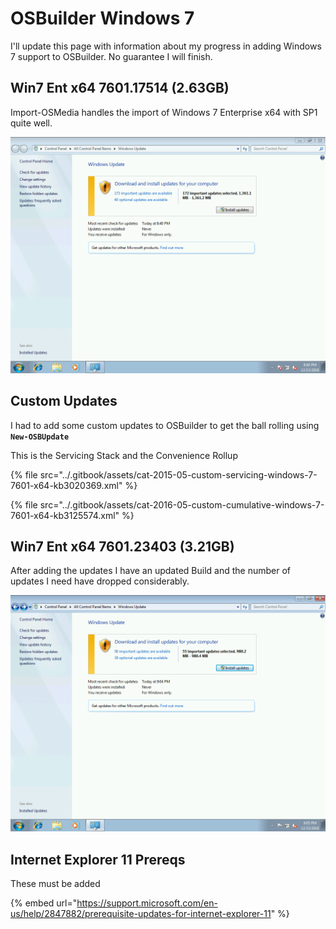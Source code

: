 # OSBuilder Windows 7

I'll update this page with information about my progress in adding Windows 7 support to OSBuilder.  No guarantee I will finish.

## Win7 Ent x64 7601.17514 \(2.63GB\)

Import-OSMedia handles the import of Windows 7 Enterprise x64 with SP1 quite well.

![](../.gitbook/assets/2018-12-13_20-41-01.png)

## Custom Updates

I had to add some custom updates to OSBuilder to get the ball rolling using **`New-OSBUpdate`**

This is the Servicing Stack and the Convenience Rollup

{% file src="../.gitbook/assets/cat-2015-05-custom-servicing-windows-7-7601-x64-kb3020369.xml" %}

{% file src="../.gitbook/assets/cat-2016-05-custom-cumulative-windows-7-7601-x64-kb3125574.xml" %}

## Win7 Ent x64 7601.23403 \(3.21GB\)

After adding the updates I have an updated Build and the number of updates I need have dropped considerably.

![](../.gitbook/assets/2018-12-13_21-05-51.png)

## Internet Explorer 11 Prereqs

These must be added

{% embed url="https://support.microsoft.com/en-us/help/2847882/prerequisite-updates-for-internet-explorer-11" %}





